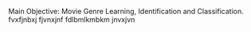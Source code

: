 Main Objective: Movie Genre Learning, Identification and Classification.
  	fvxfjnbxj
    		fjvnxjnf
      			fdlbmlkmbkm
       					jnvxjvn
